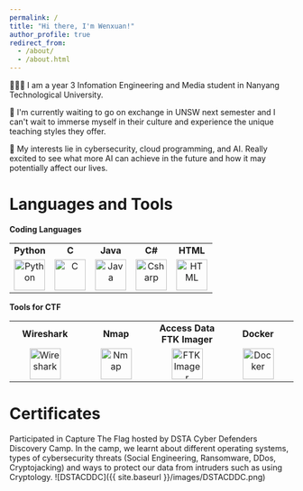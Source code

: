 ```yaml
---
permalink: /
title: "Hi there, I'm Wenxuan!"
author_profile: true
redirect_from: 
  - /about/
  - /about.html
---
```


👩🏻‍💻 I am a year 3 Infomation Engineering and Media student in Nanyang Technological University.

🐨 I'm currently waiting to go on exchange in UNSW next semester and I can't wait to immerse myself in their culture and experience the unique teaching styles they offer. 

🔎 My interests lie in cybersecurity, cloud programming, and AI. Really excited to see what more AI can achieve in the future and how it may potentially affect our lives.

Languages and Tools
======
**Coding Languages**

<table style="width:100%; border-collapse: collapse;">
  <tr>
    <td style="width:20%; text-align: center;"><strong>Python</strong></td>
    <td style="width:20%; text-align: center;"><strong>C</strong></td>
    <td style="width:20%; text-align: center;"><strong>Java</strong></td>
    <td style="width:20%; text-align: center;"><strong>C#</strong></td>
    <td style="width:20%; text-align: center;"><strong>HTML</strong></td>
  </tr>
  <tr>
    <td style="width:20%; text-align: center;"><img src='/aboutme/images/python.jpg' title="Python" alt="Python" width="55" height="55"/></td>
    <td style="width:20%; text-align: center;"><img src='/aboutme/images/C.png' title="C" alt="C" width="55" height="55"/></td>
    <td style="width:20%; text-align: center;"><img src='/aboutme/images/java.png' title="Java" alt="Java" width="55" height="55"/></td>
    <td style="width:20%; text-align: center;"><img src='/aboutme/images/Csharp.png' title="Csharp" alt="Csharp" width="55" height="55"/></td>
    <td style="width:20%; text-align: center;"><img src='/aboutme/images/HTML.png' title="HTML" alt="HTML" width="55" height="55"/></td>
  </tr>
</table>

**Tools for CTF**
<table style="width:100%; border-collapse: collapse;">
  <tr>
    <td style="width:25%; text-align: center;"><strong>Wireshark</strong></td>
    <td style="width:25%; text-align: center;"><strong>Nmap</strong></td>
    <td style="width:25%; text-align: center;"><strong>Access Data FTK Imager</strong></td>
    <td style="width:25%; text-align: center;"><strong>Docker</strong></td>
  </tr>
  <tr>
    <td style="width:25%; text-align: center;"><img src='/aboutme/images/wireshark.png' title="Wireshark" alt="Wireshark" width="55" height="55"/></td>
    <td style="width:25%; text-align: center;"><img src='/aboutme/images/nmap.png' title="Nmap" alt="Nmap" width="55" height="55"/></td>
    <td style="width:25%; text-align: center;"><img src='/aboutme/images/FTKImager.png' title="FTK Imager" alt="FTK Imager" width="55" height="55"/></td>
    <td style="width:25%; text-align: center;"><img src='/aboutme/images/Docker.png' title="Docker" alt="Docker" width="55" height="55"/></td>
  </tr>
</table>

Certificates
======
Participated in Capture The Flag hosted by DSTA Cyber Defenders Discovery Camp. In the camp, we learnt about different operating systems, types of cybersecurity threats (Social Engineering, Ransomware, DDos, Cryptojacking) and ways to protect our data from intruders such as using Cryptology.
![DSTACDDC]({{ site.baseurl }}/images/DSTACDDC.png)
